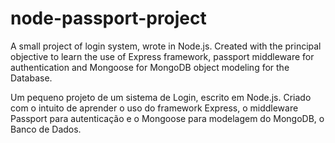 # node-passport-project
A small project of login system, wrote in Node.js. 
Created with the principal objective to learn the use of Express framework, passport middleware for authentication and Mongoose for MongoDB object modeling for the Database.

Um pequeno projeto de um sistema de Login, escrito em Node.js. 
Criado com o intuito de aprender o uso do framework Express, o middleware Passport para autenticação e o Mongoose para modelagem do MongoDB, o Banco de Dados.
